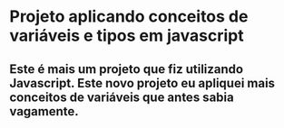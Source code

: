 # Projeto aplicando conceitos de variáveis e tipos em javascript

## Este é mais um projeto que fiz utilizando Javascript. Este novo projeto eu apliquei mais conceitos de variáveis que antes sabia vagamente.
